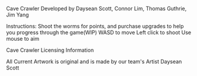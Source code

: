 Cave Crawler
Developed by Daysean Scott, Connor Lim, Thomas Guthrie, Jim Yang

Instructions:
Shoot the worms for points, and purchase upgrades to help you progress through the game(WIP)
WASD to move 
Left click to shoot
Use mouse to aim


Cave Crawler Licensing Information

All Current Artwork is original and is made by our team's Artist Daysean Scott